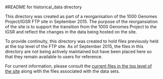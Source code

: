 #README for historical_data directory

This directory was created as part of a reorganisation of the 1000 Genomes Project/IGSR FTP site in September 2015. The purpose of the reorgansiation of the site is to support the transition from the 1000 Genomes Project to the IGSR and reflect the changes in the data being hosted on the site.

To provide continuity, this directory was created to hold files previously held at the top level of the FTP site. As of September 2015, the files in this directory are not being actively maintained but have been placed here so that they remain available to users for reference.

For current information, please consult the [current files in the top level of the site](https://github.com/igsr/1000Genomes_data_indexes) along with the files associated with the data sets.

